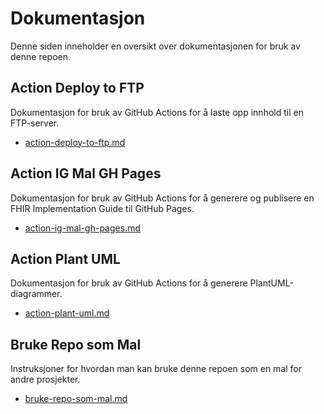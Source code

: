 # Dokumentasjon

Denne siden inneholder en oversikt over dokumentasjonen for bruk av denne repoen.

## Action Deploy to FTP
Dokumentasjon for bruk av GitHub Actions for å laste opp innhold til en FTP-server.
- [action-deploy-to-ftp.md](https://github.com/HL7Norway/ig-mal/blob/main/documentation/action-deploy-to-ftp.md)

## Action IG Mal GH Pages
Dokumentasjon for bruk av GitHub Actions for å generere og publisere en FHIR Implementation Guide til GitHub Pages.
- [action-ig-mal-gh-pages.md](https://github.com/HL7Norway/ig-mal/blob/main/documentation/action-ig-mal-gh-pages.md)

## Action Plant UML
Dokumentasjon for bruk av GitHub Actions for å generere PlantUML-diagrammer.
- [action-plant-uml.md](https://github.com/HL7Norway/ig-mal/blob/main/documentation/action-plant-uml.md)

## Bruke Repo som Mal
Instruksjoner for hvordan man kan bruke denne repoen som en mal for andre prosjekter.
- [bruke-repo-som-mal.md](https://github.com/HL7Norway/ig-mal/blob/main/documentation/bruke-repo-som-mal.md)